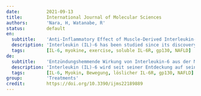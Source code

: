 ```yaml
---
date:          2021-09-13
title:         International Journal of Molecular Sciences
authors:       'Nara, H, Watanabe, R'
status:        default
en:
  subtitle:    'Anti-Inflammatory Effect of Muscle-Derived Interleukin-6 and Its Involvement in Lipid Metabolism'
  description: 'Interleukin (IL)-6 has been studied since its discovery for its role in health and diseases. It is one of the most important pro-inflammatory cytokines. IL-6 was reported as an exacerbating factor in coronavirus disease. In recent years, it has become clear that the function of muscle-derived IL-6 is different from what has been reported so far. Exercise is accompanied by skeletal muscle contraction, during which, several bioactive substances, collectively named myokines, are secreted from the muscles. Many reports have shown that IL-6 is the most abundant myokine. Interestingly, it was indicated that IL-6 plays opposing roles as a myokine and as a pro-inflammatory cytokine. In this review, we discuss why IL-6 has different functions, the signaling mode of hyper-IL-6 via soluble IL-6 receptor (sIL-6R), and the involvement of soluble glycoprotein 130 in the suppressive effect of hyper-IL-6. Furthermore, the involvement of a disintegrin and metalloprotease family molecules in the secretion of sIL-6R is described. One of the functions of muscle-derived IL-6 is lipid metabolism in the liver. However, the differences between the functions of IL-6 as a pro-inflammatory cytokine and the functions of muscle-derived IL-6 are unclear. Although the involvement of myokines in lipid metabolism in adipocytes was previously discussed, little is known about the direct relationship between nonalcoholic fatty liver disease and muscle-derived IL-6. This review is the first to discuss the relationship between the function of IL-6 in diseases and the function of muscle-derived IL-6, focusing on IL-6 signaling and lipid metabolism in the liver.'
  tags:        [IL-6, myokine, exercise, soluble IL-6R, gp130, NAFLD]
de:
  subtitle:    'Entzündungshemmende Wirkung von Interleukin-6 aus der Muskulatur und seine Beteiligung am Fettstoffwechsel'
  description: 'Interleukin (IL)-6 wird seit seiner Entdeckung auf seine Rolle bei Gesundheit und Krankheit untersucht. Es ist eines der wichtigsten proinflammatorischen Zytokine. IL-6 wurde als ein verschlimmernder Faktor bei Coronavirus-Erkrankungen beschrieben. In den letzten Jahren wurde deutlich, dass die Funktion des aus Muskeln gewonnenen IL-6 eine andere ist als die bisher berichtete. Bei körperlicher Betätigung kontrahieren die Skelettmuskeln, und dabei werden mehrere bioaktive Substanzen, die so genannten Myokine, von den Muskeln ausgeschüttet. Viele Berichte haben gezeigt, dass IL-6 das am häufigsten vorkommende Myokin ist. Interessanterweise wurde darauf hingewiesen, dass IL-6 als Myokin und als entzündungsförderndes Zytokin gegensätzliche Rollen spielt. In dieser Übersichtsarbeit wird erörtert, warum IL-6 unterschiedliche Funktionen hat, wie Hyper-IL-6 über den löslichen IL-6-Rezeptor (sIL-6R) signalisiert wird und welche Rolle das lösliche Glykoprotein 130 bei der suppressiven Wirkung von Hyper-IL-6 spielt. Darüber hinaus wird die Beteiligung von Molekülen der Familie der Desintegrine und Metalloproteasen an der Sekretion von sIL-6R beschrieben. Eine der Funktionen des aus Muskeln gewonnenen IL-6 ist der Lipidstoffwechsel in der Leber. Die Unterschiede zwischen den Funktionen von IL-6 als proinflammatorisches Zytokin und den Funktionen von IL-6 aus dem Muskel sind jedoch unklar. Obwohl die Beteiligung von Myokinen am Fettstoffwechsel in Adipozyten bereits diskutiert wurde, ist über die direkte Beziehung zwischen nichtalkoholischer Fettlebererkrankung und aus Muskeln gewonnenem IL-6 wenig bekannt. In dieser Übersichtsarbeit wird zum ersten Mal die Beziehung zwischen der Funktion von IL-6 bei Krankheiten und der Funktion von IL-6 aus dem Muskel erörtert, wobei der Schwerpunkt auf der IL-6-Signalübertragung und dem Fettstoffwechsel in der Leber liegt.' 
  tags:        [IL-6, Myokin, Bewegung, löslicher IL-6R, gp130, NAFLD]
group:         'Treatments'
credit:        https://doi.org/10.3390/ijms22189889
---
```

